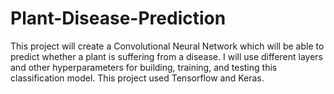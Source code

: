 # Plant-Disease-Prediction
This project will create a Convolutional Neural Network which will be able to predict whether a plant is suffering from a disease. I will use different layers and other hyperparameters for building, training, and testing this classification model. This project used Tensorflow and Keras.
